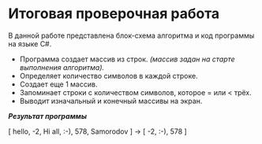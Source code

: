 # Итоговая проверочная работа

 В данной работе представлена блок-схема алгоритма и код программы на языке C#. 

 * Программа создает массив из строк. _(массив задан на старте выполнения алгоритма)._
 * Определяет количество символов в каждой строке.
 * Создает еще 1 массив.
 * Запоминает строки с количеством символов, которое = или < трёх.
 * Выводит изначальный и конечный массивы на экран.

**_Результат программы_**

[ hello, -2, Hi all, :-), 578, Samorodov ] -> [ -2, :-), 578 ]
